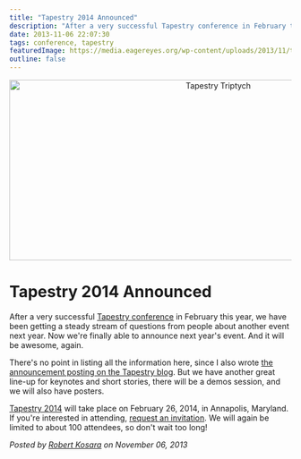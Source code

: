 ```yaml
---
title: "Tapestry 2014 Announced"
description: "After a very successful Tapestry conference in February this year, we have been getting a steady stream of questions from people about another event next year. Now we're finally able to announce next year's event. And it will be awesome, again."
date: 2013-11-06 22:07:30
tags: conference, tapestry
featuredImage: https://media.eagereyes.org/wp-content/uploads/2013/11/tapestry-triptych.jpeg
outline: false
---
```


<p align="center"><img alt="Tapestry Triptych" src="https://media.eagereyes.org/wp-content/uploads/2013/11/tapestry-triptych-730x323.jpeg" width="730" height="323" /></p>

# Tapestry 2014 Announced

After a very successful <a title="Conference Report: Tapestry 2013" href="http://eagereyes.org/blog/2013/conference-report-tapestry-2013">Tapestry conference</a> in February this year, we have been getting a steady stream of questions from people about another event next year. Now we're finally able to announce next year's event. And it will be awesome, again.

There's no point in listing all the information here, since I also wrote <a href="http://www.tapestryconference.com/blog/2013/tapestry-2014">the announcement posting on the Tapestry blog</a>. But we have another great line-up for keynotes and short stories, there will be a demos session, and we will also have posters.

<a href="http://www.tapestryconference.com">Tapestry 2014</a> will take place on February 26, 2014, in Annapolis, Maryland. If you're interested in attending, <a href="http://www.tapestryconference.com/invitation">request an invitation</a>. We will again be limited to about 100 attendees, so don't wait too long!


_Posted by <a href="/about">Robert Kosara</a> on November 06, 2013_


